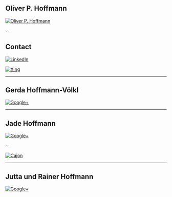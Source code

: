 ## Oliver P. Hoffmann

[![Oliver P. Hoffmann](http://res.cloudinary.com/ontore/image/upload/c_scale,fl_advanced_resize,w_800/v1490167322/IMG_20160906_160932_ozmwwn.jpg)](http://www.oliver.at)

--

## Contact

[![LinkedIn](https://content.linkedin.com/content/dam/brand/site/img/visual-guidelines.png)](http://at.linkedin.com/in/ontore)

[![Xing](http://www.baynado.de/blog/wp-content/uploads/2015/10/xing-logo-150x150.png)](http://www.xing.com/profile/Oliver_Hoffmann122)

---

## Gerda Hoffmann-Völkl

[![Google+](http://res.cloudinary.com/ontore/image/upload/v1456881702/2016-03-gerda_j1hobe.jpg)](https://plus.google.com/+GerdaHoffmannVoelkl)

---

## Jade Hoffmann

[![Google+](https://lh3.googleusercontent.com/dICWueNJE3yz-yGtvYd_7Pdfs6JtEiZgh0LrhF9cAnoxoI2Zi3U5jKfKnI26AeWPcmYmS1LYyx7IBg=w1920-h1080-rw-no)](https://plus.google.com/+JadeElisabethHoffmann)

--

[![Cajon](http://res.cloudinary.com/ontore/image/upload/c_scale,w_487/v1457555443/cajon1_idzxus.jpg)](https://docs.google.com/presentation/d/1oW3dir7gO2-SwVGQuGpp4A0spqrFc73yqezW-FoxGm4/pub?start=false&loop=false&delayms=60000)

---

## Jutta und Rainer Hoffmann

[![Google+](https://lh3.googleusercontent.com/-Okd8Vhh_T6E/Uk1_t-YSKYI/AAAAAAAABL8/A-4qEQzKGGA/s538-no/17+Aug+2004+022.jpg)](https://plus.google.com/+JuttaRainerHoffmann)
